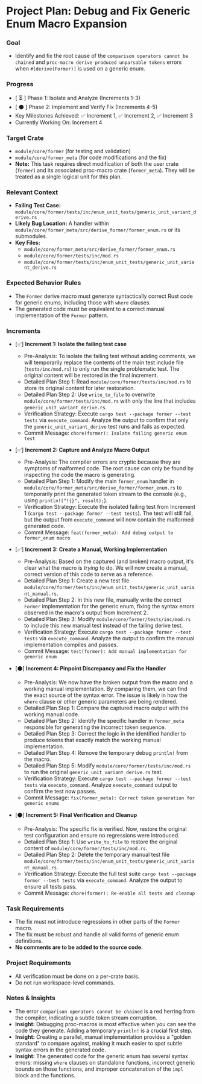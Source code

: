 # Project Plan: Debug and Fix Generic Enum Macro Expansion

### Goal
*   Identify and fix the root cause of the `comparison operators cannot be chained` and `proc-macro derive produced unparsable tokens` errors when `#[derive(Former)]` is used on a generic enum.

### Progress
*   [ ⏳ ] Phase 1: Isolate and Analyze (Increments 1-3)
*   [ ⚫ ] Phase 2: Implement and Verify Fix (Increments 4-5)
*   Key Milestones Achieved: ✅ Increment 1, ✅ Increment 2, ✅ Increment 3
*   Currently Working On: Increment 4

### Target Crate
*   `module/core/former` (for testing and validation)
*   `module/core/former_meta` (for code modifications and the fix)
*   **Note:** This task requires direct modification of both the user crate (`former`) and its associated proc-macro crate (`former_meta`). They will be treated as a single logical unit for this plan.

### Relevant Context
*   **Failing Test Case:** `module/core/former/tests/inc/enum_unit_tests/generic_unit_variant_derive.rs`
*   **Likely Bug Location:** A handler within `module/core/former_meta/src/derive_former/former_enum.rs` or its submodules.
*   **Key Files:**
    *   `module/core/former_meta/src/derive_former/former_enum.rs`
    *   `module/core/former/tests/inc/mod.rs`
    *   `module/core/former/tests/inc/enum_unit_tests/generic_unit_variant_derive.rs`

### Expected Behavior Rules
*   The `Former` derive macro must generate syntactically correct Rust code for generic enums, including those with `where` clauses.
*   The generated code must be equivalent to a correct manual implementation of the `Former` pattern.

### Increments

*   [✅] **Increment 1: Isolate the failing test case**
    *   Pre-Analysis: To isolate the failing test without adding comments, we will temporarily replace the contents of the main test include file (`tests/inc/mod.rs`) to only run the single problematic test. The original content will be restored in the final increment.
    *   Detailed Plan Step 1: Read `module/core/former/tests/inc/mod.rs` to store its original content for later restoration.
    *   Detailed Plan Step 2: Use `write_to_file` to overwrite `module/core/former/tests/inc/mod.rs` with only the line that includes `generic_unit_variant_derive.rs`.
    *   Verification Strategy: Execute `cargo test --package former --test tests` via `execute_command`. Analyze the output to confirm that only the `generic_unit_variant_derive` test runs and fails as expected.
    *   Commit Message: `chore(former): Isolate failing generic enum test`

*   [✅] **Increment 2: Capture and Analyze Macro Output**
    *   Pre-Analysis: The compiler errors are cryptic because they are symptoms of malformed code. The root cause can only be found by inspecting the code the macro is generating.
    *   Detailed Plan Step 1: Modify the main `former_enum` handler in `module/core/former_meta/src/derive_former/former_enum.rs` to temporarily print the generated token stream to the console (e.g., using `println!("!{}", result);`).
    *   Verification Strategy: Execute the isolated failing test from Increment 1 (`cargo test --package former --test tests`). The test will still fail, but the output from `execute_command` will now contain the malformed generated code.
    *   Commit Message: `feat(former_meta): Add debug output to former_enum macro`

*   [✅] **Increment 3: Create a Manual, Working Implementation**
    *   Pre-Analysis: Based on the captured (and broken) macro output, it's clear what the macro is *trying* to do. We will now create a manual, correct version of this code to serve as a reference.
    *   Detailed Plan Step 1: Create a new test file `module/core/former/tests/inc/enum_unit_tests/generic_unit_variant_manual.rs`.
    *   Detailed Plan Step 2: In this new file, manually write the correct `Former` implementation for the generic enum, fixing the syntax errors observed in the macro's output from Increment 2.
    *   Detailed Plan Step 3: Modify `module/core/former/tests/inc/mod.rs` to include this new manual test instead of the failing derive test.
    *   Verification Strategy: Execute `cargo test --package former --test tests` via `execute_command`. Analyze the output to confirm the manual implementation compiles and passes.
    *   Commit Message: `test(former): Add manual implementation for generic enum`

*   [⚫] **Increment 4: Pinpoint Discrepancy and Fix the Handler**
    *   Pre-Analysis: We now have the broken output from the macro and a working manual implementation. By comparing them, we can find the exact source of the syntax error. The issue is likely in how the `where` clause or other generic parameters are being rendered.
    *   Detailed Plan Step 1: Compare the captured macro output with the working manual code.
    *   Detailed Plan Step 2: Identify the specific handler in `former_meta` responsible for generating the incorrect token sequence.
    *   Detailed Plan Step 3: Correct the logic in the identified handler to produce tokens that exactly match the working manual implementation.
    *   Detailed Plan Step 4: Remove the temporary debug `println!` from the macro.
    *   Detailed Plan Step 5: Modify `module/core/former/tests/inc/mod.rs` to run the original `generic_unit_variant_derive.rs` test.
    *   Verification Strategy: Execute `cargo test --package former --test tests` via `execute_command`. Analyze `execute_command` output to confirm the test now passes.
    *   Commit Message: `fix(former_meta): Correct token generation for generic enums`

*   [⚫] **Increment 5: Final Verification and Cleanup**
    *   Pre-Analysis: The specific fix is verified. Now, restore the original test configuration and ensure no regressions were introduced.
    *   Detailed Plan Step 1: Use `write_to_file` to restore the original content of `module/core/former/tests/inc/mod.rs`.
    *   Detailed Plan Step 2: Delete the temporary manual test file `module/core/former/tests/inc/enum_unit_tests/generic_unit_variant_manual.rs`.
    *   Verification Strategy: Execute the full test suite `cargo test --package former --test tests` via `execute_command`. Analyze the output to ensure all tests pass.
    *   Commit Message: `chore(former): Re-enable all tests and cleanup`

### Task Requirements
*   The fix must not introduce regressions in other parts of the `Former` macro.
*   The fix must be robust and handle all valid forms of generic enum definitions.
*   **No comments are to be added to the source code.**

### Project Requirements
*   All verification must be done on a per-crate basis.
*   Do not run workspace-level commands.

### Notes & Insights
*   The error `comparison operators cannot be chained` is a red herring from the compiler, indicating a subtle token stream corruption.
*   **Insight:** Debugging proc-macros is most effective when you can see the code they generate. Adding a temporary `println!` is a crucial first step.
*   **Insight:** Creating a parallel, manual implementation provides a "golden standard" to compare against, making it much easier to spot subtle syntax errors in the generated code.
*   **Insight:** The generated code for the generic enum has several syntax errors: missing `where` clauses on standalone functions, incorrect generic bounds on those functions, and improper concatenation of the `impl` block and the functions.